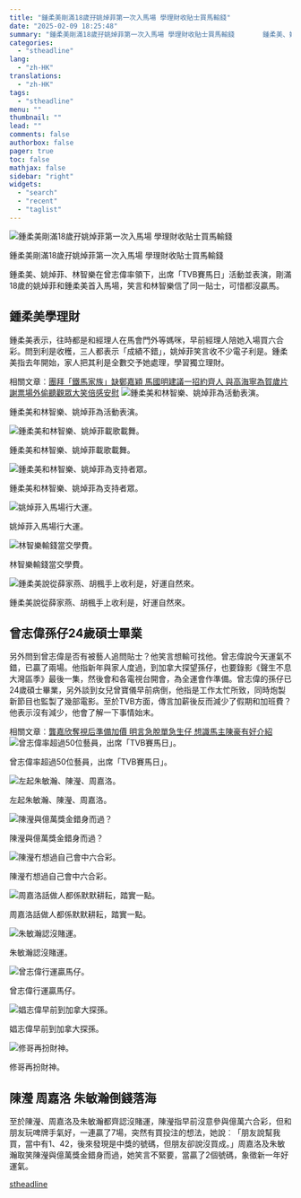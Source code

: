 ```yaml
---
title: "鍾柔美剛滿18歲孖姚焯菲第一次入馬場 學理財收貼士買馬輸錢"
date: "2025-02-09 18:25:48"
summary: "鍾柔美剛滿18歲孖姚焯菲第一次入馬場 學理財收貼士買馬輸錢       鍾柔美、姚焯菲、林智..."
categories:
  - "stheadline"
lang:
  - "zh-HK"
translations:
  - "zh-HK"
tags:
  - "stheadline"
menu: ""
thumbnail: ""
lead: ""
comments: false
authorbox: false
pager: true
toc: false
mathjax: false
sidebar: "right"
widgets:
  - "search"
  - "recent"
  - "taglist"
---
```


![鍾柔美剛滿18歲孖姚焯菲第一次入馬場 學理財收貼士買馬輸錢](https://image.stheadline.com/f/680p0/0x0/100/none/dbcf069a5a3e6b6e6875e90bf9fcdd09/stheadline/inewsmedia/20250209/_2025020918204418782.jpg)

鍾柔美剛滿18歲孖姚焯菲第一次入馬場 學理財收貼士買馬輸錢




鍾柔美、姚焯菲、林智樂在曾志偉率領下，出席「TVB賽馬日」活動並表演，剛滿18歲的姚焯菲和鍾柔美首入馬場，笑言和林智樂信了同一貼士，可惜都沒贏馬。

鍾柔美學理財
------

鍾柔美表示，往時都是和經理人在馬會門外等媽咪，早前經理人陪她入場買六合彩。問到利是收穫，三人都表示「成績不錯」，姚焯菲笑言收不少電子利是。鍾柔美指去年開始，家人把其利是全數交予她處理，學習獨立理財。

相關文章︰[團拜「鐵馬家族」缺鄭嘉穎 馬國明建議一招約齊人 與高海寧為賀歲片謝票場外偷聽觀眾大笑倍感安慰](https://www.stheadline.com/film-drama/3427076/%E5%9C%98%E6%8B%9C%E9%90%B5%E9%A6%AC%E5%AE%B6%E6%97%8F%E7%BC%BA%E9%84%AD%E5%98%89%E7%A9%8E-%E9%A6%AC%E5%9C%8B%E6%98%8E%E5%BB%BA%E8%AD%B0%E4%B8%80%E6%8B%9B%E7%B4%84%E9%BD%8A%E4%BA%BA-%E8%88%87%E9%AB%98%E6%B5%B7%E5%AF%A7%E7%82%BA%E8%B3%80%E6%AD%B2%E7%89%87%E8%AC%9D%E7%A5%A8%E5%A0%B4%E5%A4%96%E5%81%B7%E8%81%BD%E8%A7%80%E7%9C%BE%E5%A4%A7%E7%AC%91%E5%80%8D%E6%84%9F%E5%AE%89%E6%85%B0)
 ![鍾柔美和林智樂、姚焯菲為活動表演。](https://image.hkhl.hk/f/1024p0/0x0/100/none/86dc1f77a796951c124a0382d50a24b1/2025-02/KakaoTalk_20250209_155914765_05_1__0.jpg)


鍾柔美和林智樂、姚焯菲為活動表演。



 ![鍾柔美和林智樂、姚焯菲載歌載舞。](https://image.hkhl.hk/f/1024p0/0x0/100/none/0113879bb233dddf92e1b21aa177b916/2025-02/KakaoTalk_20250209_155914765_05_0.jpg)


鍾柔美和林智樂、姚焯菲載歌載舞。



 ![鍾柔美和林智樂、姚焯菲為支持者眾。](https://image.hkhl.hk/f/1024p0/0x0/100/none/c6b43bf4cf3104294016b654f5d57f09/2025-02/KakaoTalk_20250209_155914765_1_.jpg)


鍾柔美和林智樂、姚焯菲為支持者眾。



 ![姚焯菲入馬場行大運。](https://image.hkhl.hk/f/1024p0/0x0/100/none/884eda2b64743668a45aa7f1ec6c8f1d/2025-02/KakaoTalk_20250209_155914765_02_1_.jpg)


姚焯菲入馬場行大運。



 ![林智樂輸錢當交學費。](https://image.hkhl.hk/f/1024p0/0x0/100/none/557d5617fe61dbbc836514f8221e40f2/2025-02/KakaoTalk_20250209_155914765_03_1_.jpg)


林智樂輸錢當交學費。



 ![鍾柔美說從薛家燕、胡楓手上收利是，好運自然來。](https://image.hkhl.hk/f/1024p0/0x0/100/none/c25852e9e23eeb93290a8f471076f71b/2025-02/KakaoTalk_20250209_155914765_04.jpg)


鍾柔美說從薛家燕、胡楓手上收利是，好運自然來。




曾志偉孫仔24歲碩士畢業
------------

另外問到曾志偉是否有被藝人追問貼士？他笑言想輸可找他。曾志偉說今天運氣不錯，已贏了兩場。他指新年與家人度過，到加拿大探望孫仔，也要錄影《聲生不息 大灣區季》最後一集，然後會和各電視台開會，為全運會作準備。曾志偉的孫仔已24歲碩士畢業，另外談到女兒曾寶儀早前病倒，他指是工作太忙所致，同時炮製新節目也監製了幾部電影。至於TVB方面，傳言加薪後反而減少了假期和加班費？他表示沒有減少，他會了解一下事情始末。

相關文章︰[龔嘉欣奪視后準備加價 明言急脫單急生仔 想識馬主陳豪有好介紹](https://www.stheadline.com/film-drama/3427081/%E9%BE%94%E5%98%89%E6%AC%A3%E5%A5%AA%E8%A6%96%E5%90%8E%E6%BA%96%E5%82%99%E5%8A%A0%E5%83%B9-%E6%98%8E%E8%A8%80%E6%80%A5%E8%84%AB%E5%96%AE%E6%80%A5%E7%94%9F%E4%BB%94-%E6%83%B3%E8%AD%98%E9%A6%AC%E4%B8%BB%E9%99%B3%E8%B1%AA%E6%9C%89%E5%A5%BD%E4%BB%8B%E7%B4%B9)
 ![曾志偉率超過50位藝員，出席「TVB賽馬日」。](https://image.hkhl.hk/f/1024p0/0x0/100/none/a3c9d309f6dce2d7a52d2d1258970b52/2025-02/KakaoTalk_20250209_160103802_09_0.jpg)


曾志偉率超過50位藝員，出席「TVB賽馬日」。



 ![左起朱敏瀚、陳瀅、周嘉洛。](https://image.hkhl.hk/f/1024p0/0x0/100/none/5298d2b0ba58300e206ec58e6995d889/2025-02/KakaoTalk_20250209_160008043_15.jpg)


左起朱敏瀚、陳瀅、周嘉洛。



 ![陳瀅與億萬獎金錯身而過？](https://image.hkhl.hk/f/1024p0/0x0/100/none/82890b7ef91d3a1fb765d08558dbf89b/2025-02/KakaoTalk_20250209_160008043_17.jpg)


陳瀅與億萬獎金錯身而過？



 ![陳瀅冇想過自己會中六合彩。](https://image.hkhl.hk/f/1024p0/0x0/100/none/2a4a426926aac501f598508525d70c3b/2025-02/KakaoTalk_20250209_160008043_21.jpg)


陳瀅冇想過自己會中六合彩。



 ![周嘉洛話做人都係默默耕耘，踏實一點。](https://image.hkhl.hk/f/1024p0/0x0/100/none/9ec28254cad18e3a2efb7189feedb37b/2025-02/KakaoTalk_20250209_160008043_23.jpg)


周嘉洛話做人都係默默耕耘，踏實一點。



 ![朱敏瀚認沒賭運。](https://image.hkhl.hk/f/1024p0/0x0/100/none/174b8215a1a13547feaadc0e8dfd3286/2025-02/KakaoTalk_20250209_160008043_24.jpg)


朱敏瀚認沒賭運。



 ![曾志偉行運贏馬仔。](https://image.hkhl.hk/f/1024p0/0x0/100/none/87afc5dc565424bd1cd09aebb112819a/2025-02/KakaoTalk_20250209_160103802_05.jpg)


曾志偉行運贏馬仔。



 ![娼志偉早前到加拿大探孫。](https://image.hkhl.hk/f/1024p0/0x0/100/none/133ecd5acf3de416d52c918890ec35b9/2025-02/KakaoTalk_20250209_160103802_07.jpg)


娼志偉早前到加拿大探孫。



 ![修哥再扮財神。](https://image.hkhl.hk/f/1024p0/0x0/100/none/26327021df29c30fff4a4ef2e1d3de9e/2025-02/KakaoTalk_20250209_160103802_08.jpg)


修哥再扮財神。




陳瀅 周嘉洛 朱敏瀚倒錢落海
--------------

至於陳瀅、周嘉洛及朱敏瀚都齊認沒賭運，陳瀅指早前沒意參與億萬六合彩，但和朋友玩啤牌手氣好，一連贏了7場，突然有買投注的想法，她說︰「朋友說幫我買，當中有1、42，後來發現是中獎的號碼，但朋友卻說沒買成。」周嘉洛及朱敏瀚取笑陳瀅與億萬獎金錯身而過，她笑言不緊要，當贏了2個號碼，象徵新一年好運氣。

[stheadline](https://std.stheadline.com/realtime/article/2051748/即時-娛樂-鍾柔美剛滿18歲孖姚焯菲第一次入馬場-學理財收貼士買馬輸錢)
